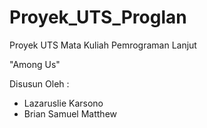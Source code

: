 # Proyek_UTS_Proglan
Proyek UTS Mata Kuliah Pemrograman Lanjut

"Among Us"

Disusun Oleh :
- Lazaruslie Karsono
- Brian Samuel Matthew
